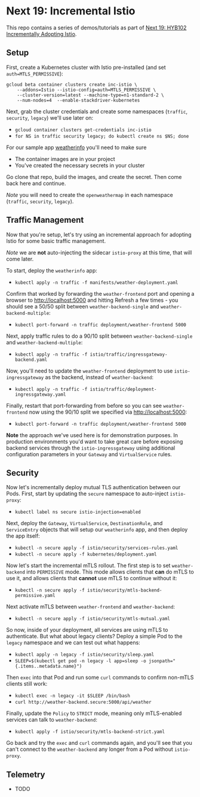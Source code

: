 # Next 19: Incremental Istio

This repo contains a series of demos/tutorials as part of [Next 19: HYB102 Incrementally Adopting Istio](https://cloud.withgoogle.com/next/sf/sessions?session=HYB102).

## Setup

First, create a Kubernetes cluster with Istio pre-installed (and set `auth=MTLS_PERMISSIVE`):
```
gcloud beta container clusters create inc-istio \
    --addons=Istio --istio-config=auth=MTLS_PERMISSIVE \
    --cluster-version=latest --machine-type=n1-standard-2 \
    --num-nodes=4  --enable-stackdriver-kubernetes
```

Next, grab the cluster credentials and create some namespaces (`traffic`, `security`, `legacy`) we'll use later on:
- `gcloud container clusters get-credentials inc-istio`
- `for NS in traffic security legacy; do kubectl create ns $NS; done`

For our sample app [weatherinfo](https://github.com/crcsmnky/weatherinfo) you'll need to make sure
- The container images are in your project
- You've created the necessary secrets in your cluster

Go clone that repo, build the images, and create the secret. Then come back here and continue. 

*Note* you will need to create the `openweathermap` in each namespace (`traffic`, `security`, `legacy`).

## Traffic Management

Now that you're setup, let's try using an incremental approach for adopting Istio for some basic traffic management. 

*Note* we are **not** auto-injecting the sidecar `istio-proxy` at this time, that will come later.

To start, deploy the `weatherinfo` app:
- `kubectl apply -n traffic -f manifests/weather-deployment.yaml`

Confirm that worked by forwarding the `weather-frontend` port and opening a browser to [http://localhost:5000](http://localhost:5000) and hitting Refresh a few times - you should see a 50/50 split between `weather-backend-single` and `weather-backend-multiple`:
- `kubectl port-forward -n traffic deployment/weather-frontend 5000`

Next, apply traffic rules to do a 90/10 split between `weather-backend-single` and `weather-backend-multiple`:
- `kubectl apply -n traffic -f istio/traffic/ingressgateway-backend.yaml`

Now, you'll need to update the `weather-frontend` deployment to use `istio-ingressgateway` as the backend, instead of `weather-backend`:
- `kubectl apply -n traffic -f istio/traffic/deployment-ingressgateway.yaml`

Finally, restart that port-forwarding from before so you can see `weather-frontend` now using the 90/10 split we specified via [http://localhost:5000](http://localhost:5000):
- `kubectl port-forward -n traffic deployment/weather-frontend 5000`

**Note** the approach we've used here is for demonstration purposes. In production environments you'd want to take great care before exposing backend services through the `istio-ingressgateway` using additional configuration parameters in your `Gateway` and `VirtualService` rules.

## Security

Now let's incrementally deploy mutual TLS authentication between our Pods. First, start by updating the `secure` namespace to auto-inject `istio-proxy`:
- `kubectl label ns secure istio-injection=enabled`

Next, deploy the `Gateway`, `VirtualService`, `DestinationRule`, and `ServiceEntry` objects that will setup our `weatherinfo` app, and then deploy the app itself:
- `kubectl -n secure apply -f istio/security/services-rules.yaml`
- `kubectl -n secure apply -f kubernetes/deployment.yaml`

Now let's start the incremental mTLS rollout. The first step is to set `weather-backend` into `PERMISSIVE` mode. This mode allows clients that **can** do mTLS to use it, and allows clients that **cannot** use mTLS to continue without it:
- `kubectl -n secure apply -f istio/security/mtls-backend-permissive.yaml`

Next activate mTLS between `weather-frontend` and `weather-backend`:
- `kubectl -n secure apply -f istio/security/mtls-mutual.yaml`

So now, inside of your deployment, all services are using mTLS to authenticate. But what about legacy clients? Deploy a simple Pod to the `legacy` namespace and we can test out what happens:
- `kubectl apply -n legacy -f istio/security/sleep.yaml`
- `SLEEP=$(kubectl get pod -n legacy -l app=sleep -o jsonpath="{.items..metadata.name}")`

Then `exec` into that Pod and run some `curl` commands to confirm non-mTLS clients still work:
- `kubectl exec -n legacy -it $SLEEP /bin/bash`
- `curl http://weather-backend.secure:5000/api/weather`

Finally, update the `Policy` to `STRICT` mode, meaning only mTLS-enabled services can talk to `weather-backend`:
- `kubectl apply -f istio/security/mtls-backend-strict.yaml`

Go back and try the `exec` and `curl` commands again, and you'll see that you can't connect to the `weather-backend` any longer from a Pod without `istio-proxy`.

## Telemetry
- TODO
